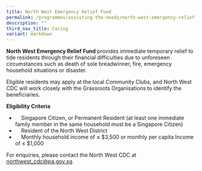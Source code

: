 ```yaml
---
title: North West Emergency Relief Fund
permalink: /programmes/assisting-the-needy/north-west-emergency-relieffund/
description: ""
third_nav_title: Caring
variant: markdown
---
```

 **North West Emergency Relief Fund** provides immediate temporary relief to tide residents through their financial difficulties due to unforeseen circumstances such as death of sole breadwinner, fire, emergency household situations or disaster.

  
Eligible residents may apply at the local Community Clubs, and North West CDC will work closely with the Grassroots Organisations to identify the beneficiaries.

         
**Eligibility Criteria**

*     Singapore Citizen, or Permanent Resident (at least one immediate family member in the same household must be a Singapore Citizen)
*     Resident of the North West District 
*     Monthly household income of ≤ $3,500 or monthly per capita Income of ≤ $1,000
  
For enquiries, please contact the North West CDC at northwest_cdc@pa.gov.sg.